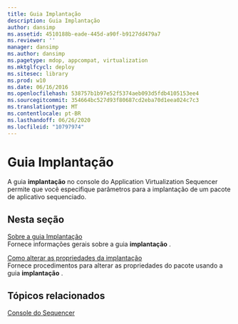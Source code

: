 ```yaml
---
title: Guia Implantação
description: Guia Implantação
author: dansimp
ms.assetid: 4510188b-eade-445d-a90f-b9127dd479a7
ms.reviewer: ''
manager: dansimp
ms.author: dansimp
ms.pagetype: mdop, appcompat, virtualization
ms.mktglfcycl: deploy
ms.sitesec: library
ms.prod: w10
ms.date: 06/16/2016
ms.openlocfilehash: 538757b1b97e52f5374aeb093d5fdb4105153ee4
ms.sourcegitcommit: 354664bc527d93f80687cd2eba70d1eea024c7c3
ms.translationtype: MT
ms.contentlocale: pt-BR
ms.lasthandoff: 06/26/2020
ms.locfileid: "10797974"
---
```

# Guia Implantação


A guia **implantação** no console do Application Virtualization Sequencer permite que você especifique parâmetros para a implantação de um pacote de aplicativo sequenciado.

## Nesta seção


<a href="" id="about-the-deployment-tab"></a>[Sobre a guia Implantação](about-the-deployment-tab.md)  
Fornece informações gerais sobre a guia **implantação** .

<a href="" id="how-to-change-deployment-properties"></a>[Como alterar as propriedades da implantação](how-to-change-deployment-properties.md)  
Fornece procedimentos para alterar as propriedades do pacote usando a guia **implantação** .

## Tópicos relacionados


[Console do Sequencer](sequencer-console.md)

 

 





